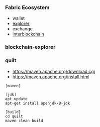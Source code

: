 ### Fabric Ecosystem
- wallet
- [explorer](https://github.com/hyperledger/blockchain-explorer)
- exchange
- [interblockchain](https://github.com/hyperledger/quilt)
### blockchain-explorer
### quilt
- https://maven.apache.org/download.cgi
- https://maven.apache.org/install.html
```
[maven]

[jdk]
apt update
apt-get install openjdk-8-jdk

[build]
cd quilt
maven clean build
```
